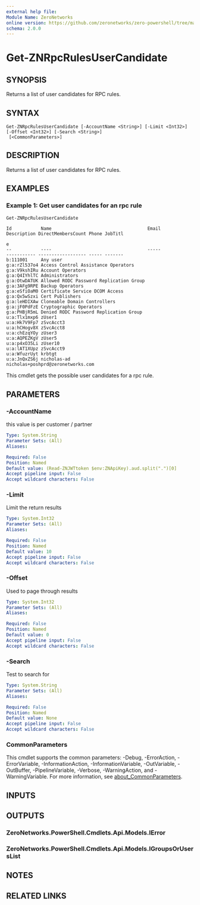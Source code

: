 ```yaml
---
external help file:
Module Name: ZeroNetworks
online version: https://github.com/zeronetworks/zero-powershell/tree/master/src/help/zeronetworks/get-znrpcrulesusercandidate
schema: 2.0.0
---
```


# Get-ZNRpcRulesUserCandidate

## SYNOPSIS
Returns a list of user candidates for RPC rules.

## SYNTAX

```
Get-ZNRpcRulesUserCandidate [-AccountName <String>] [-Limit <Int32>] [-Offset <Int32>] [-Search <String>]
 [<CommonParameters>]
```

## DESCRIPTION
Returns a list of user candidates for RPC rules.

## EXAMPLES

### Example 1: Get user candidates for an rpc rule
```powershell
Get-ZNRpcRulesUserCandidate       
```

```output
Id           Name                                    Email                             Description DirectMembersCount Phone JobTitl
                                                                                                                            e
--           ----                                    -----                             ----------- ------------------ ----- -------
b:111001     Any user                                                                                                              
g:a:rZl537o4 Access Control Assistance Operators                                                                                   
g:a:V9kshIRu Account Operators                                                                                                     
g:a:Q4IYhlTC Administrators                                                                                                        
g:a:OtwDATUK Allowed RODC Password Replication Group                                                                               
g:a:3AFg9RPE Backup Operators                                                                                                      
g:a:eSfiOaM0 Certificate Service DCOM Access                                                                                       
g:a:Qx5wSzxi Cert Publishers                                                                                                       
g:a:leHDIXAw Cloneable Domain Controllers                                                                                          
g:a:jF0PdFzE Cryptographic Operators                                                                                               
g:a:PHBjR5mL Denied RODC Password Replication Group                                                                                
u:a:Tlx1mxp6 zUser1                                                                                                                
u:a:Hk7V9Fp7 zSvcAcct3                                                                                                             
u:a:hCHogv8X zSvcAcct8                                                                                                             
u:a:chEzqYOy zUser3                                                                                                                
u:a:AQPEZKgV zUser5                                                                                                                
u:a:p4xO35Li zUser10                                                                                                               
u:a:lAT1XUpz zSvcAcct9                                                                                                             
u:a:WfuzrUyt krbtgt                                                                                                                
u:a:JnQxZS6j nicholas-ad                             nicholas+poshprd@zeronetworks.com      
```

This cmdlet gets the possible user candidates for a rpc rule.

## PARAMETERS

### -AccountName
this value is per customer / partner

```yaml
Type: System.String
Parameter Sets: (All)
Aliases:

Required: False
Position: Named
Default value: (Read-ZNJWTtoken $env:ZNApiKey).aud.split(".")[0]
Accept pipeline input: False
Accept wildcard characters: False
```

### -Limit
Limit the return results

```yaml
Type: System.Int32
Parameter Sets: (All)
Aliases:

Required: False
Position: Named
Default value: 10
Accept pipeline input: False
Accept wildcard characters: False
```

### -Offset
Used to page through results

```yaml
Type: System.Int32
Parameter Sets: (All)
Aliases:

Required: False
Position: Named
Default value: 0
Accept pipeline input: False
Accept wildcard characters: False
```

### -Search
Test to search for

```yaml
Type: System.String
Parameter Sets: (All)
Aliases:

Required: False
Position: Named
Default value: None
Accept pipeline input: False
Accept wildcard characters: False
```

### CommonParameters
This cmdlet supports the common parameters: -Debug, -ErrorAction, -ErrorVariable, -InformationAction, -InformationVariable, -OutVariable, -OutBuffer, -PipelineVariable, -Verbose, -WarningAction, and -WarningVariable. For more information, see [about_CommonParameters](http://go.microsoft.com/fwlink/?LinkID=113216).

## INPUTS

## OUTPUTS

### ZeroNetworks.PowerShell.Cmdlets.Api.Models.IError

### ZeroNetworks.PowerShell.Cmdlets.Api.Models.IGroupsOrUsersList

## NOTES

## RELATED LINKS

